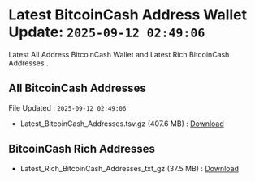 # Latest BitcoinCash Address Wallet Update: `2025-09-12 02:49:06`

Latest All Address BitcoinCash Wallet and Latest Rich BitcoinCash Addresses .

## All BitcoinCash Addresses

File Updated : `2025-09-12 02:49:06`

- Latest_BitcoinCash_Addresses.tsv.gz (407.6 MB) : [Download](https://github.com/Pymmdrza/Rich-Address-Wallet/releases/tag/BitcoinCash)

## BitcoinCash Rich Addresses

- Latest_Rich_BitcoinCash_Addresses_txt_gz (37.5 MB) : [Download](https://github.com/Pymmdrza/Rich-Address-Wallet/releases/tag/BitcoinCash)
